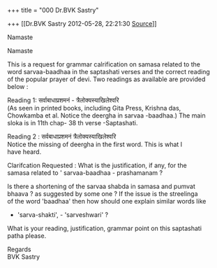 +++
title = "000 Dr.BVK Sastry"

+++
[[Dr.BVK Sastry	2012-05-28, 22:21:30 [Source](https://groups.google.com/g/bvparishat/c/JXp12bF7j_M)]]



Namaste

Namaste

This is a request for grammar calrification on samasa related to the  
word sarvaa-baadhaa in the saptashati verses and the correct reading  
of the popular prayer of devi. Two readings as available are provided  
below :

Reading 1: सर्वाबाधाप्रशमनं - त्रैलोक्यस्याखिलेश्वरि  
(As seen in printed books, including Gita Press, Krishna das,  
Chowkamba et al. Notice the deergha in sarvaa -baadhaa.) The main  
sloka is in 11th chap- 38 th verse -Saptashati.

Reading 2 : सर्वबाधाप्रशमनं त्रैलोक्यस्याखिलेश्वरि  
Notice the missing of deergha in the first word. This is what I  
have heard.

Clarifcation Requested : What is the justification, if any, for the  
samasa related to ' sarvaa-baadhaa - prashamanam ?

Is there a shortening of the sarvaa shabda in samasa and pumvat  
bhaava ? as suggested by some one ? If the issue is the streelinga  
of the word 'baadhaa' then how should one explain similar words like  
- 'sarva-shakti', - 'sarveshwari' ?

What is your reading, justification, grammar point on this saptashati  
patha please.

Regards  
BVK Sastry

